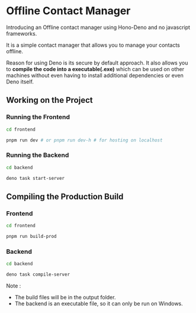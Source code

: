 # Offline Contact Manager

Introducing an Offline contact manager using Hono-Deno and no javascript frameworks.

It is a simple contact manager that allows you to manage your contacts offline.

Reason for using Deno is its secure by default approach. It also allows you to **compile the code into a executable(.exe)** which can be used on other machines without even having to install additional dependencies or even Deno itself.

## Working on the Project

### Running the Frontend

```bash
cd frontend

pnpm run dev # or pnpm run dev-h # for hosting on localhost
```

### Running the Backend

```bash
cd backend

deno task start-server
```

## Compiling the Production Build

### Frontend

```bash
cd frontend

pnpm run build-prod
```

### Backend

```bash
cd backend

deno task compile-server
```

Note :

- The build files will be in the output folder.
- The backend is an executable file, so it can only be run on Windows.
